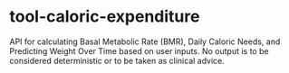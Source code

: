 # tool-caloric-expenditure
API for calculating Basal Metabolic Rate (BMR), Daily Caloric Needs, and Predicting Weight Over Time based on user inputs.  No output is to be considered deterministic or to be taken as clinical advice.
